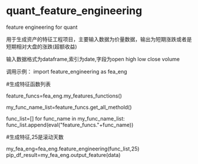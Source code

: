 # quant_feature_engineering
 feature engineering for quant

用于生成资产的特征工程项目，主要输入数据为价量数据，输出为短期涨跌或者是短期相对大盘的涨跌(超额收益)

输入数据格式为dataframe,索引为date,字段为open	high	low	close	volume

调用示例：
import feature_engineering as fea_eng

#生成特征函数列表

feature_funcs=fea_eng.my_features_functions()

my_func_name_list=feature_funcs.get_all_methold()

func_list=[]
for func_name in my_func_name_list:
    func_list.append(eval("feature_funcs."+func_name))

#生成特征,25是滚动天数

my_fea_eng=fea_eng.feature_engineering(func_list,25)
pip_df_result=my_fea_eng.output_feature(data)
